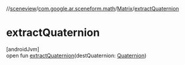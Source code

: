//[sceneview](../../../index.md)/[com.google.ar.sceneform.math](../index.md)/[Matrix](index.md)/[extractQuaternion](extract-quaternion.md)

# extractQuaternion

[androidJvm]\
open fun [extractQuaternion](extract-quaternion.md)(destQuaternion: [Quaternion](../-quaternion/index.md))
